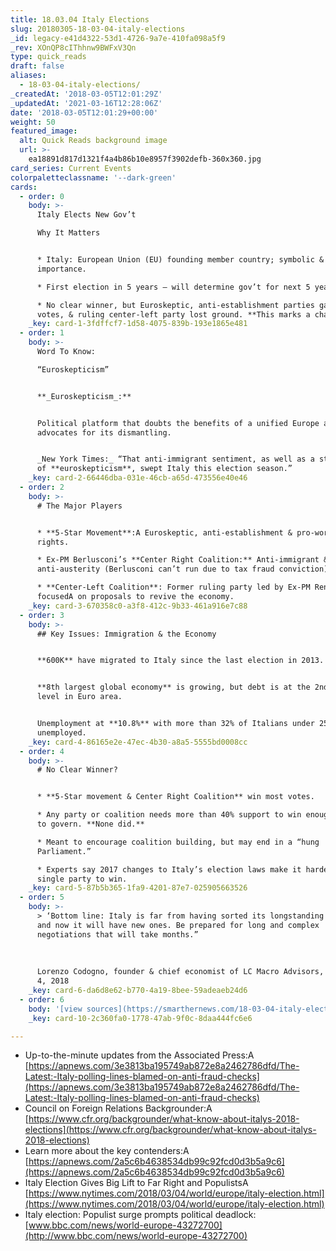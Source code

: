 ```yaml
---
title: 18.03.04 Italy Elections
slug: 20180305-18-03-04-italy-elections
_id: legacy-e41d4322-53d1-4726-9a7e-410fa098a5f9
_rev: XOnQP8cIThhnw9BWFxV3Qn
type: quick_reads
draft: false
aliases:
  - 18-03-04-italy-elections/
_createdAt: '2018-03-05T12:01:29Z'
_updatedAt: '2021-03-16T12:28:06Z'
date: '2018-03-05T12:01:29+00:00'
weight: 50
featured_image:
  alt: Quick Reads background image
  url: >-
    ea18891d817d1321f4a4b86b10e8957f3902defb-360x360.jpg
card_series: Current Events
colorpaletteclassname: '--dark-green'
cards:
  - order: 0
    body: >-
      Italy Elects New Gov’t  

      Why It Matters


      * Italy: European Union (EU) founding member country; symbolic & economic
      importance.

      * First election in 5 years – will determine gov’t for next 5 years.

      * No clear winner, but Euroskeptic, anti-establishment parties gained most
      votes, & ruling center-left party lost ground. **This marks a change.**
    _key: card-1-3fdffcf7-1d58-4075-839b-193e1865e481
  - order: 1
    body: >-
      Word To Know:  

      “Euroskepticism”


      **_Euroskepticism_:**


      Political platform that doubts the benefits of a unified Europe aka “EU” &
      advocates for its dismantling.


      _New York Times:_ “That anti-immigrant sentiment, as well as a strong dose
      of **euroskepticism**, swept Italy this election season.”
    _key: card-2-66446dba-031e-46cb-a65d-473556e40e46
  - order: 2
    body: >-
      # The Major Players


      * **5-Star Movement**:A Euroskeptic, anti-establishment & pro-worker’s
      rights.

      * Ex-PM Berlusconi’s **Center Right Coalition:** Anti-immigrant &
      anti-austerity (Berlusconi can’t run due to tax fraud conviction)

      * **Center-Left Coalition**: Former ruling party led by Ex-PM Renzi,
      focusedA on proposals to revive the economy.
    _key: card-3-670358c0-a3f8-412c-9b33-461a916e7c88
  - order: 3
    body: >-
      ## Key Issues: Immigration & the Economy


      **600K** have migrated to Italy since the last election in 2013.


      **8th largest global economy** is growing, but debt is at the 2nd highest
      level in Euro area.


      Unemployment at **10.8%** with more than 32% of Italians under 25
      unemployed.
    _key: card-4-86165e2e-47ec-4b30-a8a5-5555bd0008cc
  - order: 4
    body: >-
      # No Clear Winner?


      * **5-Star movement & Center Right Coalition** win most votes.

      * Any party or coalition needs more than 40% support to win enough seats
      to govern. **None did.**

      * Meant to encourage coalition building, but may end in a “hung
      Parliament.”

      * Experts say 2017 changes to Italy’s election laws make it harder for one
      single party to win.
    _key: card-5-87b5b365-1fa9-4201-87e7-025905663526
  - order: 5
    body: >-
      > ‘Bottom line: Italy is far from having sorted its longstanding problems,
      and now it will have new ones. Be prepared for long and complex
      negotiations that will take months.”  
        
        
        
      Lorenzo Codogno, founder & chief economist of LC Macro Advisors, NYT March
      4, 2018
    _key: card-6-da6d8e62-b770-4a19-8bee-59adeaeb24d6
  - order: 6
    body: '[view sources](https://smarthernews.com/18-03-04-italy-elections/)'
    _key: card-10-2c360fa0-1778-47ab-9f0c-8daa444fc6e6

---
```

* Up-to-the-minute updates from the Associated Press:A [https://apnews.com/3e3813ba195749ab872e8a2462786dfd/The-Latest:-Italy-polling-lines-blamed-on-anti-fraud-checks](https://apnews.com/3e3813ba195749ab872e8a2462786dfd/The-Latest:-Italy-polling-lines-blamed-on-anti-fraud-checks)
* Council on Foreign Relations Backgrounder:A [https://www.cfr.org/backgrounder/what-know-about-italys-2018-elections](https://www.cfr.org/backgrounder/what-know-about-italys-2018-elections)
* Learn more about the key contenders:A [https://apnews.com/2a5c6b4638534db99c92fcd0d3b5a9c6](https://apnews.com/2a5c6b4638534db99c92fcd0d3b5a9c6)
* Italy Election Gives Big Lift to Far Right and PopulistsA [https://www.nytimes.com/2018/03/04/world/europe/italy-election.html](https://www.nytimes.com/2018/03/04/world/europe/italy-election.html)
* Italy election: Populist surge prompts political deadlock: [www.bbc.com/news/world-europe-43272700](http://www.bbc.com/news/world-europe-43272700)